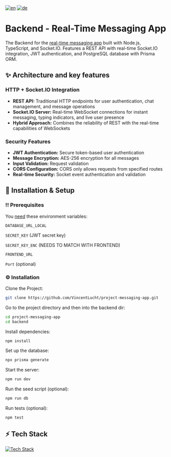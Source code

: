 [![en](https://img.shields.io/badge/lang-en-red.svg)](README.md)
[![de](https://img.shields.io/badge/lang-de-blue.svg)](README.de.md)

# Backend - Real-Time Messaging App
The Backend for the [real-time messaging app](https://github.com/VincentLucht/project-messaging-app) built with Node.js, TypeScript, and Socket.IO. Features a REST API with real-time Socket.IO integration, JWT authentication, and PostgreSQL database with Prisma ORM.

## ✨ Architecture and key features
### HTTP + Socket.IO Integration
- **REST API:** Traditional HTTP endpoints for user authentication, chat management, and message operations
- **Socket.IO Server:** Real-time WebSocket connections for instant messaging, typing indicators, and live user presence
- **Hybrid Approach:** Combines the reliability of REST with the real-time capabilities of WebSockets

### Security Features
- **JWT Authentication:** Secure token-based user authentication
- **Message Encryption:** AES-256 encryption for all messages
- **Input Validation:** Request validation
- **CORS Configuration:** CORS only allows requests from specified routes
- **Real-time Security:** Socket event authentication and validation

## 🧰 Installation & Setup
### ‼️ Prerequisites
You <u>need</u> these environment variables:

`DATABASE_URL_LOCAL`

`SECRET_KEY` (JWT secret key)

`SECRET_KEY_ENC` (NEEDS TO MATCH WITH FRONTEND)

`FRONTEND_URL`


`Port` (optional)

### ⚙️ Installation
Clone the Project:
```bash
git clone https://github.com/VincentLucht/project-messaging-app.git
```

Go to the project directory and then into the backend dir:
```bash
cd project-messaging-app
cd backend
```

Install dependencies:
```bash
npm install
```

Set up the database:
```bash
npx prisma generate
```

Start the server:
```bash
npm run dev
```

Run the seed script (optional):
```bash
npm run db
```

Run tests (optional):
```bash
npm test
```

## ⚡️ Tech Stack
[![Tech Stack](https://skillicons.dev/icons?i=ts,nodejs,express,prisma,postgresql,socketio)](https://skillicons.dev)
